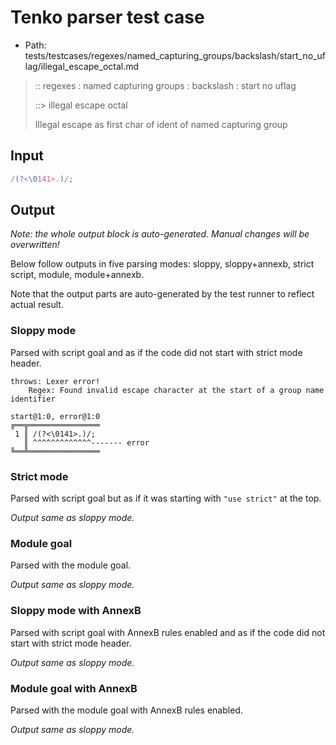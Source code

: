# Tenko parser test case

- Path: tests/testcases/regexes/named_capturing_groups/backslash/start_no_uflag/illegal_escape_octal.md

> :: regexes : named capturing groups : backslash : start no uflag
>
> ::> illegal escape octal
>
> Illegal escape as first char of ident of named capturing group

## Input

`````js
/(?<\0141>.)/;
`````

## Output

_Note: the whole output block is auto-generated. Manual changes will be overwritten!_

Below follow outputs in five parsing modes: sloppy, sloppy+annexb, strict script, module, module+annexb.

Note that the output parts are auto-generated by the test runner to reflect actual result.

### Sloppy mode

Parsed with script goal and as if the code did not start with strict mode header.

`````
throws: Lexer error!
    Regex: Found invalid escape character at the start of a group name identifier

start@1:0, error@1:0
╔══╦════════════════
 1 ║ /(?<\0141>.)/;
   ║ ^^^^^^^^^^^^^------- error
╚══╩════════════════

`````

### Strict mode

Parsed with script goal but as if it was starting with `"use strict"` at the top.

_Output same as sloppy mode._

### Module goal

Parsed with the module goal.

_Output same as sloppy mode._

### Sloppy mode with AnnexB

Parsed with script goal with AnnexB rules enabled and as if the code did not start with strict mode header.

_Output same as sloppy mode._

### Module goal with AnnexB

Parsed with the module goal with AnnexB rules enabled.

_Output same as sloppy mode._
